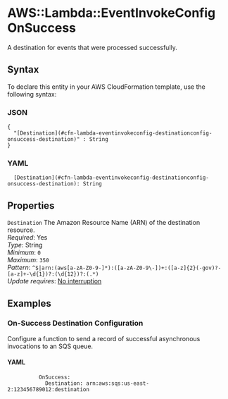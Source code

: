# AWS::Lambda::EventInvokeConfig OnSuccess<a name="aws-properties-lambda-eventinvokeconfig-destinationconfig-onsuccess"></a>

A destination for events that were processed successfully\.

## Syntax<a name="aws-properties-lambda-eventinvokeconfig-destinationconfig-onsuccess-syntax"></a>

To declare this entity in your AWS CloudFormation template, use the following syntax:

### JSON<a name="aws-properties-lambda-eventinvokeconfig-destinationconfig-onsuccess-syntax.json"></a>

```
{
  "[Destination](#cfn-lambda-eventinvokeconfig-destinationconfig-onsuccess-destination)" : String
}
```

### YAML<a name="aws-properties-lambda-eventinvokeconfig-destinationconfig-onsuccess-syntax.yaml"></a>

```
  [Destination](#cfn-lambda-eventinvokeconfig-destinationconfig-onsuccess-destination): String
```

## Properties<a name="aws-properties-lambda-eventinvokeconfig-destinationconfig-onsuccess-properties"></a>

`Destination` <a name="cfn-lambda-eventinvokeconfig-destinationconfig-onsuccess-destination"></a>
The Amazon Resource Name \(ARN\) of the destination resource\.  
_Required_: Yes  
_Type_: String  
_Minimum_: `0`  
_Maximum_: `350`  
_Pattern_: `^$|arn:(aws[a-zA-Z0-9-]*):([a-zA-Z0-9\-])+:([a-z]{2}(-gov)?-[a-z]+-\d{1})?:(\d{12})?:(.*)`  
_Update requires_: [No interruption](https://docs.aws.amazon.com/AWSCloudFormation/latest/UserGuide/using-cfn-updating-stacks-update-behaviors.html#update-no-interrupt)

## Examples<a name="aws-properties-lambda-eventinvokeconfig-destinationconfig-onsuccess--examples"></a>

### On\-Success Destination Configuration<a name="aws-properties-lambda-eventinvokeconfig-destinationconfig-onsuccess--examples--On-Success_Destination_Configuration"></a>

Configure a function to send a record of successful asynchronous invocations to an SQS queue\.

#### YAML<a name="aws-properties-lambda-eventinvokeconfig-destinationconfig-onsuccess--examples--On-Success_Destination_Configuration--yaml"></a>

```
          OnSuccess:
            Destination: arn:aws:sqs:us-east-2:123456789012:destination
```
